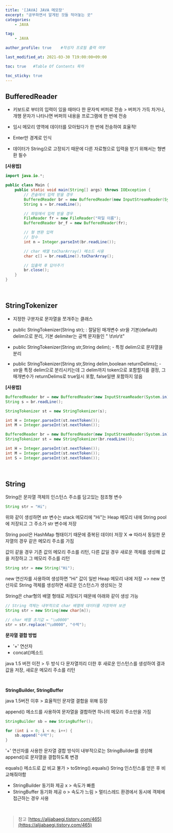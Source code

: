 ```yaml
---
title: '[JAVA] JAVA 메모장' 
excerpt: "공부하면서 알게된 것들 적어놓는 곳"
categories:
    - JAVA

tag:
    - JAVA

author_profile: true    #작성자 프로필 출력 여부

last_modified_at: 2021-03-30 T19:00:00+09:00

toc: true   #Table Of Contents 목차 

toc_sticky: true
---
```


## BufferedReader

- 키보드로 부터의 입력이 있을 때마다 한 문자씩 버퍼로 전송 > 버퍼가 가득 차거나, 개행 문자가 나타나면 버퍼의 내용을 프로그램에 한 번에 전송

- 임시 메모리 영역에 데이터를 모아뒀다가 한 번에 전송하여 효율적!

- Enter만 경계로 인식

- 데이터가 String으로 고정되기 때문에 다른 자료형으로 입력을 받기 위해서는 형변환 필수

**[사용법]**

```java
import java.io.*;

public class Main {
    public static void main(String[] args) throws IOException {
        // 콘솔에서 입력 받을 경우
        BufferedReader br = new BufferedReader(new InputStreamReader(System.in));
        String s = br.readLine();

        // 파일에서 입력 받을 경우 
        FileReader fr = new FileReader("파일 이름");
        BufferedReader br_f = new BufferedReader(fr);

        // 형 변환 입력 
        // 정수
        int n = Integer.parseInt(br.readLine());

        // char 배열 toCharArray() 메소드 사용
        char c[] = br.readLine().toCharArray();

        // 입출력 후 답아주기
        br.close();
    }
}
```

<br>

## StringTokenizer

- 지정한 구분자로 문자열을 쪼개주는 클래스

- public StringTokenizer(String str); : 절달된 매개변수 str을 기본(default) delim으로 분리, 
기본 delimiter는 공백 문자들인 " \t\n\r\t"


- public StringTokenizer(String str,String delim);	- 특정 delim으로 문자열을 분리


- public StringTokenizer(String str,String delim,boolean returnDelims); - str을 특정 delim으로 분리시키는데 그 delim까지 token으로 포함할지를 결정,
그 매개변수가 returnDelims로 true일시 포함, false일땐 포함하지 않음


**[사용법]**

```java
BufferedReader br = new BufferedReader(new InputStreamReader(System.in));
String s = br.readLine();

StringTokenizer st = new StringTokenizer(s);

int H = Integer.parseInt(st.nextToken());
int M = Integer.parseInt(st.nextToken());
```

```java
BufferedReader br = new BufferedReader(new InputStreamReader(System.in));
StringTokenizer st = new StringTokenizer(br.readLine());

int H = Integer.parseInt(st.nextToken());
int M = Integer.parseInt(st.nextToken());
int S = Integer.parseInt(st.nextToken());
```

<br>

## String

String은 문자열 객체의 인스턴스 주소를 담고있는 참조형 변수

```java
String str = "Hi";
```
위와 같이 생성하면 
str 변수는 stack 메모리에 
"Hi"는 Heap 메모리 내에 String pool에 저장되고 
그 주소가 str 변수에 저장

String pool은 HashMap 형태이기 때문에 중복된 데이터 저장 X  => 따라서 동일한 문자열의 경우 같은 메모리 주소를 가짐 

값이 같을 경우 기존 값의 메모리 주소를 리턴, 다른 값일 경우 새로운 객체를 생성해 값을 저장하고 그 메모리 주소를 리턴

```java
String str = new String("Hi");
```
new 연산자를 사용하여 생성하면 "Hi" 값이 일반 Heap 메모리 내에 저장
=> new 연산자로 String 객체를 생성하면 새로운 인스턴스가 생성되는 것

String은 char형의 배열 형태로 저장되기 때문에 아래와 같이 생성 가능

```java
// String 객체는 내부적으로 char 배열에 데이터를 저장하여 보관
String str = new String(new char[n]);

// char 배열 초기값 = "\u0000"
str = str.replace("\u0000", "수박");
```

__문자열 결합 방법__

- '+' 연산자 
- concat()메소드 

java 1.5 버전 이전 > 두 방식 다 문자열끼리 더한 후 새로운 인스턴스를 생성하여 결과 값을 저장, 새로운 메모리 주소를 리턴

<br>

__StringBuilder, StringBuffer__

java 1.5버전 이후 > 효율적인 문자열 결합을 위해 등장

append() 메소드를 사용하여 문자열을 결합하면 하나의 메모리 주소만을 가짐

```java
StringBuilder sb = new StringBuffer();

for (int i = 0; i < n; i++) {
    sb.append("수박");
}
```
 '+' 연산자를 사용한 문자열 결합 방식이 내부적으로는 StringBuilder를 생성해 append()로 문자열을 결합하도록 변경

 equals() 메소드로 값 비교 불가 > toString().equals() String 인스턴스를 얻은 후 비교해줘야함

- StringBuilder 동기화 제공 x > 속도가 빠름
- StringBuffer 동기화 제공 o > 속도가 느림 > 멀티스레드 환경에서 동시에 객체에 접근하는 경우 사용

<br>

> 참고 [https://aljjabaegi.tistory.com/465](https://aljjabaegi.tistory.com/465)
